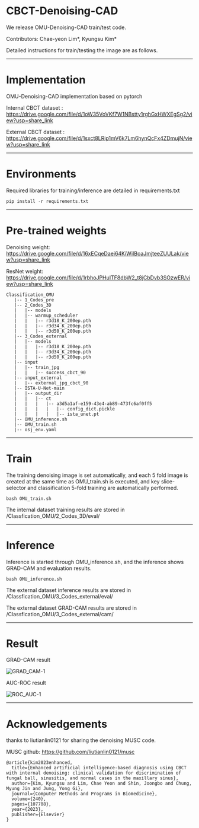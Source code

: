 # CBCT-Denoising-CAD
We release OMU-Denoising-CAD train/test code.

Contributors: Chae-yeon Lim*, Kyungsu Kim*

Detailed instructions for train/testing the image are as follows.

---

# Implementation
OMU-Denoising-CAD implementation based on pytorch

Internal CBCT dataset : https://drive.google.com/file/d/1oW35VoVKf7W1NBstty1rghGxHWXEgSg2/view?usp=share_link

External CBCT dataset : https://drive.google.com/file/d/1sxct8LRip1mV6k7Lm6hynQcFx4ZDmujN/view?usp=share_link

---

# Environments

Required libraries for training/inference are detailed in requirements.txt
```python
pip install -r requirements.txt
```

---

# Pre-trained weights

Denoising weight: https://drive.google.com/file/d/16xECqeDaei64KiWiIBoaJmjteeZUULak/view?usp=share_link

ResNet weight: https://drive.google.com/file/d/1rbhoJPHuITF8dbW2_t8jCbDvb3SOzwER/view?usp=share_link

```
Classification_OMU
   |-- 1_Codes_pre
   |-- 2_Codes_3D
   |   |-- models
   |   |-- warmup_scheduler
   |   |   |-- r3d18_K_200ep.pth
   |   |   |-- r3d34_K_200ep.pth
   |   |   |-- r3d50_K_200ep.pth
   |-- 3_Codes_external
   |   |-- models
   |   |   |-- r3d18_K_200ep.pth
   |   |   |-- r3d34_K_200ep.pth
   |   |   |-- r3d50_K_200ep.pth
   |-- input
   |   |-- train_jpg
   |   |   |-- success_cbct_90
   |-- input_external
   |   |-- external_jpg_cbct_90
   |-- ISTA-U-Net-main
   |   |-- output_dir
   |   |   |-- ct
   |   |   |   |-- a3d5a1af-e159-43e4-ab89-473fc6af0ff5
   |   |   |   |   |-- config_dict.pickle
   |   |   |   |   |-- ista_unet.pt
   |-- OMU_inference.sh
   |-- OMU_train.sh
   |-- osj_env.yaml
   ```
---

# Train

The training denoising image is set automatically, and each 5 fold image is created at the same time as OMU_train.sh is executed, and key slice-selector and classification 5-fold training are automatically performed.
```
bash OMU_train.sh
```
The internal dataset training results are stored in /Classfication_OMU/2_Codes_3D/eval/

---

# Inference

Inference is started through OMU_inference.sh, and the inference shows GRAD-CAM and evaluation results.
```
bash OMU_inference.sh
```
The external dataset inference results are stored in /Classfication_OMU/3_Codes_external/eval/

The external dataset GRAD-CAM results are stored in /Classfication_OMU/3_Codes_external/cam/

---

# Result

GRAD-CAM result

![GRAD_CAM-1](https://user-images.githubusercontent.com/86760506/200550101-99e5e887-ae94-477f-9998-1d1c8e7d3a2d.png)

AUC-ROC result

![ROC_AUC-1](https://user-images.githubusercontent.com/86760506/200550242-26ff3b9e-6bd3-4fc1-8ea8-c9f50bf293ca.png)

---

# Acknowledgements

thanks to liutianlin0121 for sharing the denoising MUSC code.

MUSC github: https://github.com/liutianlin0121/musc

```
@article{kim2023enhanced,
  title={Enhanced artificial intelligence-based diagnosis using CBCT with internal denoising: clinical validation for discrimination of fungal ball, sinusitis, and normal cases in the maxillary sinus},
  author={Kim, Kyungsu and Lim, Chae Yeon and Shin, Joongbo and Chung, Myung Jin and Jung, Yong Gi},
  journal={Computer Methods and Programs in Biomedicine},
  volume={240},
  pages={107708},
  year={2023},
  publisher={Elsevier}
}
```
